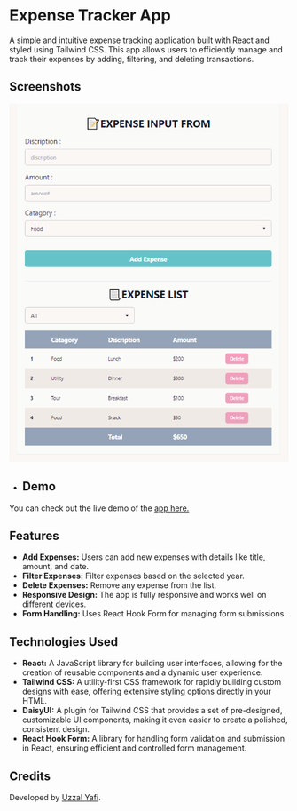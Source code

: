# Expense Tracker App

A simple and intuitive expense tracking application built with React and styled using Tailwind CSS. This app allows users to efficiently manage and track their expenses by adding, filtering, and deleting transactions.

## Screenshots
![enter image description here](https://raw.githubusercontent.com/uzzalyafi/Expense-Tracker-App/main/public/expense-Demo.png)

- ## Demo
You can check out the live demo of the [app here.](https://expense-tracker-app-six-sigma.vercel.app/)

## Features

-   **Add Expenses:** Users can add new expenses with details like title, amount, and date.
-   **Filter Expenses:** Filter expenses based on the selected year.
-   **Delete Expenses:** Remove any expense from the list.
-   **Responsive Design:** The app is fully responsive and works well on different devices.
-   **Form Handling:** Uses React Hook Form for managing form submissions.

## Technologies Used

-   **React:** A JavaScript library for building user interfaces, allowing for the creation of reusable components and a dynamic user experience.
-   **Tailwind CSS:** A utility-first CSS framework for rapidly building custom designs with ease, offering extensive styling options directly in your HTML.
-   **DaisyUI:** A plugin for Tailwind CSS that provides a set of pre-designed, customizable UI components, making it even easier to create a polished, consistent design.
-   **React Hook Form:** A library for handling form validation and submission in React, ensuring efficient and controlled form management.
## Credits

Developed by [Uzzal Yafi](https://www.linkedin.com/in/uzzalyafi/).
